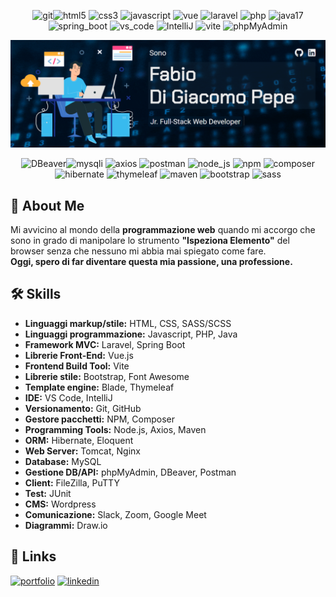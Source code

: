 <p align="center">
	<img src="https://fabiodigiacomopepe.netlify.app/img/tecnologie/git.png" alt="git" width="40" height="40"/><img src="https://fabiodigiacomopepe.netlify.app/img/tecnologie/html5.png" alt="html5" width="40" height="40"/>
	<img src="https://fabiodigiacomopepe.netlify.app/img/tecnologie/css3.png" alt="css3" width="40" height="40"/>
	<img src="https://fabiodigiacomopepe.netlify.app/img/tecnologie/javascript.png" alt="javascript" width="40" height="40"/>
	<img src="https://fabiodigiacomopepe.netlify.app/img/tecnologie/vue.png" alt="vue" width="40" height="40"/>
	<img src="https://fabiodigiacomopepe.netlify.app/img/tecnologie/laravel.png" alt="laravel" width="40" height="40"/>
	<img src="https://fabiodigiacomopepe.netlify.app/img/tecnologie/php.png" alt="php" width="40" height="40"/>
	<img src="https://fabiodigiacomopepe.netlify.app/img/tecnologie/java17.png" alt="java17" width="40" height="40"/>
	<img src="https://fabiodigiacomopepe.netlify.app/img/tecnologie/spring_boot.png" alt="spring_boot" width="60" height="40"/>
	<img src="https://fabiodigiacomopepe.netlify.app/img/tecnologie/vs_code.png" alt="vs_code" width="40" height="40"/>
	<img src="https://fabiodigiacomopepe.netlify.app/img/tecnologie/IntelliJ.png" alt="IntelliJ" width="40" height="40"/>
	<img src="https://fabiodigiacomopepe.netlify.app/img/tecnologie/vite.png" alt="vite" width="40" height="40"/>
	<img src="https://fabiodigiacomopepe.netlify.app/img/tecnologie/phpMyAdmin.png" alt="phpMyAdmin" width="40" height="40"/>
</p>
<p align="center">
	<img src="./img/copertina.png">
</p>
<p align="center">
	<img src="https://fabiodigiacomopepe.netlify.app/img/tecnologie/DBeaver.png" alt="DBeaver" width="40" height="40"/><img src="https://fabiodigiacomopepe.netlify.app/img/tecnologie/mysqli.png" alt="mysqli" width="50" height="40"/>
	<img src="https://fabiodigiacomopepe.netlify.app/img/tecnologie/axios.png" alt="axios" width="30" height="40"/>
	<img src="https://fabiodigiacomopepe.netlify.app/img/tecnologie/postman.png" alt="postman" width="40" height="40"/>
	<img src="https://fabiodigiacomopepe.netlify.app/img/tecnologie/node_js.png" alt="node_js" width="40" height="40"/>
	<img src="https://fabiodigiacomopepe.netlify.app/img/tecnologie/npm.png" alt="npm" width="40" height="40"/>
	<img src="https://fabiodigiacomopepe.netlify.app/img/tecnologie/composer.png" alt="composer" width="40" height="40"/>
	<img src="https://fabiodigiacomopepe.netlify.app/img/tecnologie/hibernate.png" alt="hibernate" width="40" height="40"/>
	<img src="https://fabiodigiacomopepe.netlify.app/img/tecnologie/thymeleaf.png" alt="thymeleaf" width="40" height="40"/>
	<img src="https://fabiodigiacomopepe.netlify.app/img/tecnologie/maven.png" alt="maven" width="40" height="40"/>
	<img src="https://fabiodigiacomopepe.netlify.app/img/tecnologie/bootstrap.png" alt="bootstrap" width="40" height="40"/>
	<img src="https://fabiodigiacomopepe.netlify.app/img/tecnologie/sass.png" alt="sass" width="40" height="40"/>
</p>

## 🚀 About Me
Mi avvicino al mondo della **programmazione web** quando mi accorgo che sono in grado di manipolare lo strumento **"Ispeziona Elemento"** del browser senza che nessuno mi abbia mai spiegato come fare.  
**Oggi, spero di far diventare questa mia passione, una professione.**    

## 🛠 Skills
- **Linguaggi markup/stile:** HTML, CSS, SASS/SCSS
- **Linguaggi programmazione:** Javascript, PHP, Java
- **Framework MVC:** Laravel, Spring Boot
- **Librerie Front-End:** Vue.js
- **Frontend Build Tool:** Vite
- **Librerie stile:** Bootstrap, Font Awesome
- **Template engine:** Blade, Thymeleaf
- **IDE:** VS Code, IntelliJ
- **Versionamento:** Git, GitHub
- **Gestore pacchetti:** NPM, Composer
- **Programming Tools:** Node.js, Axios, Maven
- **ORM:** Hibernate, Eloquent
- **Web Server:** Tomcat, Nginx
- **Database:** MySQL
- **Gestione DB/API:** phpMyAdmin, DBeaver, Postman
- **Client:** FileZilla, PuTTY
- **Test:** JUnit
- **CMS:** Wordpress
- **Comunicazione:** Slack, Zoom, Google Meet
- **Diagrammi:** Draw.io

## 🔗 Links
[![portfolio](https://img.shields.io/badge/my_portfolio-000?style=for-the-badge&logo=ko-fi&logoColor=white)](https://fabiodigiacomopepe.netlify.app)
[![linkedin](https://img.shields.io/badge/linkedin-0A66C2?style=for-the-badge&logo=linkedin&logoColor=white)](https://www.linkedin.com/in/fabio-di-giacomo-pepe)
